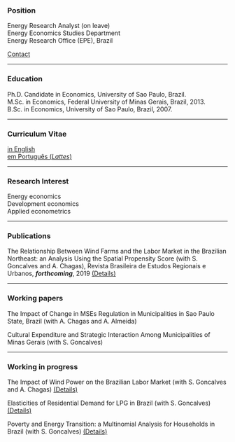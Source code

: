 ### Position

Energy Research Analyst (on leave) <br/>
Energy Economics Studies Department <br/>
Energy Research Office (EPE), Brazil

[Contact](./pages/Contact.html) <br/>

* * *

### Education

Ph.D. Candidate in Economics, University of Sao Paulo, Brazil. <br/> 
M.Sc. in Economics, Federal University of Minas Gerais, Brazil, 2013. <br/> 
B.Sc. in Economics, University of Sao Paulo, Brazil, 2007.

* * *

### Curriculum Vitae

[in English](./about.html) <br/>
[em Português (*Lattes*)](http://lattes.cnpq.br/7220754085757410)

* * *

### Research Interest

Energy economics <br/> 
Development economics <br/> 
Applied econometrics <br/> 

* * *

### Publications

The Relationship Between Wind Farms and the Labor Market in the Brazilian Northeast: an Analysis Using the Spatial Propensity Score (with S. Goncalves and A. Chagas), Revista Brasileira de Estudos Regionais e Urbanos, ***forthcoming***, 2019 [(Details)](./pages/publications/WindNortheast.html) <br/>  

* * *

### Working papers

The Impact of Change in MSEs Regulation in Municipalities in Sao Paulo State, Brazil (with A. Chagas and A. Almeida) <br/> 

Cultural Expenditure and Strategic Interaction Among Municipalities of Minas Gerais (with S. Goncalves) <br/>

* * *

### Working in progress

The Impact of Wind Power on the Brazilian Labor Market (with S. Goncalves and A. Chagas) [(Details)](./pages/publications/WindPowerLabor.html) <br/>


Elasticities of Residential Demand for LPG in Brazil (with S. Goncalves) [(Details)](./pages/publications/ResidentialLPG.html) <br/>


Poverty and Energy Transition: a Multinomial Analysis for Households in Brazil (with S. Goncalves) [(Details)](./pages/publications/PovertyEnergy.html) <br/>



